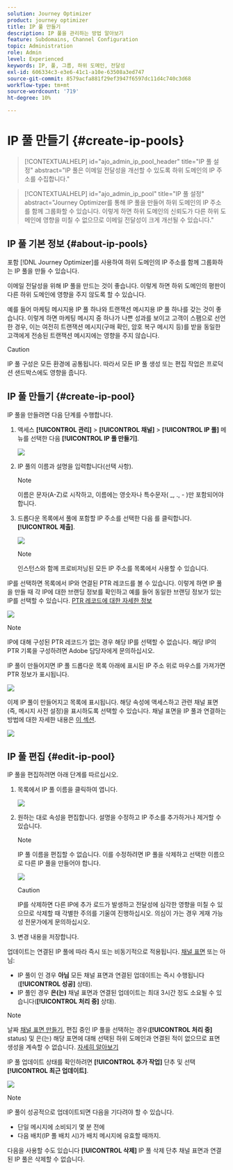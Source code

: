 ```yaml
---
solution: Journey Optimizer
product: journey optimizer
title: IP 풀 만들기
description: IP 풀을 관리하는 방법 알아보기
feature: Subdomains, Channel Configuration
topic: Administration
role: Admin
level: Experienced
keywords: IP, 풀, 그룹, 하위 도메인, 전달성
exl-id: 606334c3-e3e6-41c1-a10e-63508a3ed747
source-git-commit: 8579acfa881f29ef3947f6597dc11d4c740c3d68
workflow-type: tm+mt
source-wordcount: '719'
ht-degree: 10%

---
```


# IP 풀 만들기 {#create-ip-pools}

>[!CONTEXTUALHELP]
>id="ajo_admin_ip_pool_header"
>title="IP 풀 설정"
>abstract="IP 풀은 이메일 전달성을 개선할 수 있도록 하위 도메인의 IP 주소를 수집합니다."

>[!CONTEXTUALHELP]
>id="ajo_admin_ip_pool"
>title="IP 풀 설정"
>abstract="Journey Optimizer를 통해 IP 풀을 만들어 하위 도메인의 IP 주소를 함께 그룹화할 수 있습니다. 이렇게 하면 하위 도메인의 신뢰도가 다른 하위 도메인에 영향을 미칠 수 없으므로 이메일 전달성이 크게 개선될 수 있습니다."

## IP 풀 기본 정보 {#about-ip-pools}

포함 [!DNL Journey Optimizer]를 사용하여 하위 도메인의 IP 주소를 함께 그룹화하는 IP 풀을 만들 수 있습니다.

이메일 전달성을 위해 IP 풀을 만드는 것이 좋습니다. 이렇게 하면 하위 도메인의 평판이 다른 하위 도메인에 영향을 주지 않도록 할 수 있습니다.

예를 들어 마케팅 메시지용 IP 풀 하나와 트랜잭션 메시지용 IP 풀 하나를 갖는 것이 좋습니다. 이렇게 하면 마케팅 메시지 중 하나가 나쁜 성과를 보이고 고객이 스팸으로 선언한 경우, 이는 여전히 트랜잭션 메시지(구매 확인, 암호 복구 메시지 등)를 받을 동일한 고객에게 전송된 트랜잭션 메시지에는 영향을 주지 않습니다.

>[!CAUTION]
>
>IP 풀 구성은 모든 환경에 공통됩니다. 따라서 모든 IP 풀 생성 또는 편집 작업은 프로덕션 샌드박스에도 영향을 줍니다.

## IP 풀 만들기 {#create-ip-pool}

IP 풀을 만들려면 다음 단계를 수행합니다.

1. 액세스 **[!UICONTROL 관리]** > **[!UICONTROL 채널]** > **[!UICONTROL IP 풀]** 메뉴를 선택한 다음 **[!UICONTROL IP 풀 만들기]**.

   ![](assets/ip-pool-create.png)

1. IP 풀의 이름과 설명을 입력합니다(선택 사항).

   >[!NOTE]
   >
   >이름은 문자(A-Z)로 시작하고, 이름에는 영숫자나 특수문자( _, ., - )만 포함되어야 합니다.

1. 드롭다운 목록에서 풀에 포함할 IP 주소를 선택한 다음 를 클릭합니다. **[!UICONTROL 제출]**.

   ![](assets/ip-pool-config.png)

   >[!NOTE]
   >
   >인스턴스와 함께 프로비저닝된 모든 IP 주소를 목록에서 사용할 수 있습니다.

IP를 선택하면 목록에서 IP와 연결된 PTR 레코드를 볼 수 있습니다. 이렇게 하면 IP 풀을 만들 때 각 IP에 대한 브랜딩 정보를 확인하고 예를 들어 동일한 브랜딩 정보가 있는 IP를 선택할 수 있습니다. [PTR 레코드에 대한 자세한 정보](ptr-records.md)

![](assets/ip-pool-ptr-record.png)

>[!NOTE]
>
>IP에 대해 구성된 PTR 레코드가 없는 경우 해당 IP를 선택할 수 없습니다. 해당 IP의 PTR 기록을 구성하려면 Adobe 담당자에게 문의하십시오.

IP 풀이 만들어지면 IP 풀 드롭다운 목록 아래에 표시된 IP 주소 위로 마우스를 가져가면 PTR 정보가 표시됩니다.

![](assets/ip-pool-ptr-record-tooltip.png)

이제 IP 풀이 만들어지고 목록에 표시됩니다. 해당 속성에 액세스하고 관련 채널 표면(즉, 메시지 사전 설정)을 표시하도록 선택할 수 있습니다. 채널 표면을 IP 풀과 연결하는 방법에 대한 자세한 내용은 [이 섹션](channel-surfaces.md).

![](assets/ip-pool-created.png)

## IP 풀 편집 {#edit-ip-pool}

IP 풀을 편집하려면 아래 단계를 따르십시오.

1. 목록에서 IP 풀 이름을 클릭하여 엽니다.

   ![](assets/ip-pool-list.png)

1. 원하는 대로 속성을 편집합니다. 설명을 수정하고 IP 주소를 추가하거나 제거할 수 있습니다.

   >[!NOTE]
   >
   >IP 풀 이름을 편집할 수 없습니다. 이를 수정하려면 IP 풀을 삭제하고 선택한 이름으로 다른 IP 풀을 만들어야 합니다.

   ![](assets/ip-pool-edit.png)

   >[!CAUTION]
   >
   >IP를 삭제하면 다른 IP에 추가 로드가 발생하고 전달성에 심각한 영향을 미칠 수 있으므로 삭제할 때 각별한 주의를 기울여 진행하십시오. 의심이 가는 경우 게재 가능성 전문가에게 문의하십시오.

1. 변경 내용을 저장합니다.

업데이트는 연결된 IP 풀에 따라 즉시 또는 비동기적으로 적용됩니다. [채널 표면](channel-surfaces.md) 또는 아님:

* IP 풀이 인 경우 **아님** 모든 채널 표면과 연결된 업데이트는 즉시 수행됩니다(**[!UICONTROL 성공]** 상태).
* IP 풀인 경우 **은(는)** 채널 표면과 연결된 업데이트는 최대 3시간 정도 소요될 수 있습니다(**[!UICONTROL 처리 중]** 상태).

>[!NOTE]
>
>날짜 [채널 표면 만들기](channel-surfaces.md#create-channel-surface), 편집 중인 IP 풀을 선택하는 경우(**[!UICONTROL 처리 중]** status) 및 은(는) 해당 표면에 대해 선택된 하위 도메인과 연결된 적이 없으므로 표면 생성을 계속할 수 없습니다. [자세히 알아보기](channel-surfaces.md#subdomains-and-ip-pools)

IP 풀 업데이트 상태를 확인하려면 **[!UICONTROL 추가 작업]** 단추 및 선택 **[!UICONTROL 최근 업데이트]**.

![](assets/ip-pool-recent-update.png)

>[!NOTE]
>
>IP 풀이 성공적으로 업데이트되면 다음을 기다려야 할 수 있습니다.
>* 단일 메시지에 소비되기 몇 분 전에
>* 다음 배치(IP 풀 배치 시)가 배치 메시지에 유효할 때까지.

다음을 사용할 수도 있습니다 **[!UICONTROL 삭제]** IP 풀 삭제 단추 채널 표면과 연결된 IP 풀은 삭제할 수 없습니다.

